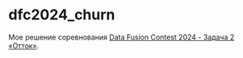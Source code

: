 # dfc2024_churn

Мое решение соревнования [Data Fusion Contest 2024 - Задача 2 «Отток»](https://ods.ai/competitions/data-fusion2024-churn).
